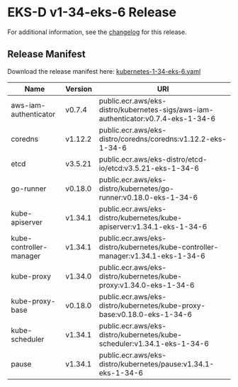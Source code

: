 # EKS-D v1-34-eks-6 Release

For additional information, see the [changelog](CHANGELOG-v1-34-eks-6.md) for this release.

## Release Manifest

Download the release manifest here: [kubernetes-1-34-eks-6.yaml](https://distro.eks.amazonaws.com/kubernetes-1-34/kubernetes-1-34-eks-6.yaml)

| Name | Version | URI |
|------|---------|-----|
| aws-iam-authenticator | v0.7.4 | public.ecr.aws/eks-distro/kubernetes-sigs/aws-iam-authenticator:v0.7.4-eks-1-34-6 |
| coredns | v1.12.2 | public.ecr.aws/eks-distro/coredns/coredns:v1.12.2-eks-1-34-6 |
| etcd | v3.5.21 | public.ecr.aws/eks-distro/etcd-io/etcd:v3.5.21-eks-1-34-6 |
| go-runner | v0.18.0 | public.ecr.aws/eks-distro/kubernetes/go-runner:v0.18.0-eks-1-34-6 |
| kube-apiserver | v1.34.1 | public.ecr.aws/eks-distro/kubernetes/kube-apiserver:v1.34.1-eks-1-34-6 |
| kube-controller-manager | v1.34.1 | public.ecr.aws/eks-distro/kubernetes/kube-controller-manager:v1.34.1-eks-1-34-6 |
| kube-proxy | v1.34.0 | public.ecr.aws/eks-distro/kubernetes/kube-proxy:v1.34.0-eks-1-34-6 |
| kube-proxy-base | v0.18.0 | public.ecr.aws/eks-distro/kubernetes/kube-proxy-base:v0.18.0-eks-1-34-6 |
| kube-scheduler | v1.34.1 | public.ecr.aws/eks-distro/kubernetes/kube-scheduler:v1.34.1-eks-1-34-6 |
| pause | v1.34.1 | public.ecr.aws/eks-distro/kubernetes/pause:v1.34.1-eks-1-34-6 |
